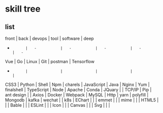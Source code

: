 # skill tree

## list

front       |   back        |   devops      |   tool        |   software    |   deep
-           |   -           |   -           |   -           |   -           |   -
Vue         |   Go          |   Linux       |   Git         |   postman     |   Tensorflow
-           |               |               |               |               |
CSS3        |   Python      |   Shell       |   Npm         |   charels     |
JavaScript  |   Java        |   Nginx       |   Yum         |   finalshell  |
TypeScript  |   Node        |   Apache      |   Conda       |
JQuary      |               |   TCP/IP      |   Pip         |
ant design  |               |   Axios       |   Docker      |
Webpack     |   MySQL       |   Http        |   yarn        |
polyfill    |   Mongodb     |   kafka       |
wechat      |               |   k8s         |
EChart      |               |               |
emmet       |               |               |
mime        |               |               |
HTML5       |               |               |
Bable       |               |               |
ESLint      |               |               |
Icon        |               |               |
Canvas      |               |               |
Svg         |               |               |
